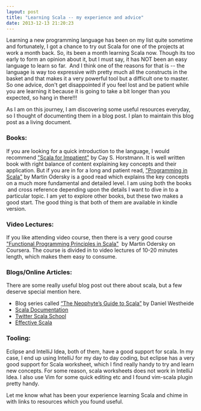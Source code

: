 ```yaml
---
layout: post
title: "Learning Scala -- my experience and advice"
date: 2013-12-13 21:20:23
---
```


Learning a new programming language has been on my list quite sometime and fortunately, I got a chance to try out Scala for one of the projects at work a month back. So, its been a month learning Scala now. Though its too early to form an opinion about it, but I must say, it has NOT been an easy language to learn so far.  And I think one of the reasons for that is -- the language is way too expressive with pretty much all the constructs in the basket and that makes it a very powerful tool but a difficult one to master. So one advice, don't get disappointed if you feel lost and be patient while you are learning it because it is going to take a bit longer than you expected, so hang in there!!!


As I am on this journey, I am discovering some useful resources everyday, so I thought of documenting them in a blog post. I plan to maintain this blog post as a living document.

### Books: 

If you are looking for a quick introduction to the language, I would recommend ["Scala for Impatient"][1] by Cay S. Horstmann. It is well written book with right balance of content explaining key concepts and their application. But if you are in for a long and patient read, ["][2][Programming in Scala][2]["][2] by Martin Odersky is a good read which explains the key concepts on a much more fundamental and detailed level. I am using both the books  and cross reference depending upon the details I want to dive in to a particular topic. I am yet to explore other books, but these two makes a good start. The good thing is that both of them are available in kindle version.

### Video Lectures: 

If you like attending video course, then there is a very good course ["Functional Programming Principles in Scala"][3]  by Martin Odersky on Coursera. The course is divided in to video lectures of 10-20 minutes length, which makes them easy to consume.

### Blogs/Online Articles: 

There are some really useful blog post out there about scala, but a few deserve special mention here.

 - Blog series called [“The Neophyte’s Guide to Scala”][4] by Daniel Westheide
 - [Scala Documentation][5] 
 - [Twitter Scala School][6]
 - [Effective Scala][7]

### Tooling: 

Eclipse and IntelliJ Idea, both of them, have a good support for scala. In my case, I end up using IntelliJ for my day to day coding, but eclipse has a very good support for Scala worksheet, which I find really handy to try and learn new concepts. For some reason, scala worksheets does not work in IntelliJ Idea. I also use Vim for some quick editing etc and I found vim-scala plugin pretty handy.

Let me know what has been your experience learning Scala and chime in with links to resources which you found useful.

[1]: http://www.amazon.com/Scala-Impatient-Cay-S-Horstmann/dp/0321774094/ref=sr_1_1?ie=UTF8&qid=1387653919&sr=8-1&keywords=scala+for+impatient
[2]: http://www.amazon.com/Programming-Scala-Comprehensive-Step---Step/dp/0981531644/ref=sr_1_1?ie=UTF8&qid=1387654246&sr=8-1&keywords=Programming+in+scala
[3]: https://www.coursera.org/course/progfun "Link: https://www.coursera.org/course/progfun"
[4]: http://danielwestheide.com/scala/neophytes.html
[5]: http://www.scala-lang.org/documentation/
[6]: http://twitter.github.io/scala_school/
[7]: http://twitter.github.io/effectivescala/
